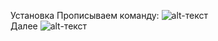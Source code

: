 Установка 
Прописываем команду:
![alt-текст](https://psv4.userapi.com/c237331/u206680720/docs/d38/e4708d9baa73/u1.png?extra=kW1BB7VUKVQnCf2vZHNwZ7BWShRNa_u0ZuTDDmhC3XPX5W6c9k4ujXLVeV7SyGcg63hZmm1Bt4I9jExt-hFLZfXWOcKCch0p5SHRs9QdxhZNYnR5t-x13pYzkKWbfK41-lnEe5U10F6MRnFJQqNgAe7igbI "Текст заголовка логотипа 1")<br>
Далее 
![alt-текст](https://psv4.userapi.com/c237331/u206680720/docs/d9/cb0daff1438d/u2.png?extra=P0ps4HJa-29RN6Uvzc2DQ012QErO2KBoXOvgTfMa4vtvKSV6HIJ83Lqv6USfoRlCmoBGi_Vy8EUX4Xi6_tnTFWKMcpTNC95W92Gdu6sZQOQLCaMRVrBwuVMb5J4XAel_HYOtxrrNwuS3gJZigi_-djwc-30 "Текст заголовка логотипа 1")<br>




